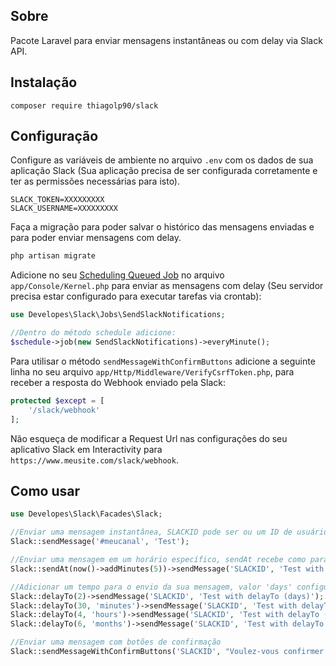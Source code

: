 ## Sobre

Pacote Laravel para enviar mensagens instantâneas ou com delay via Slack API.

## Instalação

```
composer require thiagolp90/slack
```

## Configuração

Configure as variáveis de ambiente no arquivo ``.env`` com os dados de sua aplicação Slack (Sua aplicação precisa de ser configurada corretamente e ter as permissões necessárias para isto).

```
SLACK_TOKEN=XXXXXXXXX
SLACK_USERNAME=XXXXXXXXX
```

Faça a migração para poder salvar o histórico das mensagens enviadas e para poder enviar mensagens com delay.

```bash
php artisan migrate
```

Adicione no seu [Scheduling Queued Job](https://laravel.com/docs/master/scheduling#scheduling-queued-jobs) no arquivo ``app/Console/Kernel.php`` para enviar as mensagens com delay (Seu servidor precisa estar configurado para executar tarefas via crontab):

```php
use Developes\Slack\Jobs\SendSlackNotifications;

//Dentro do método schedule adicione:
$schedule->job(new SendSlackNotifications)->everyMinute();
```

Para utilisar o método ``sendMessageWithConfirmButtons`` adicione a seguinte linha no seu arquivo ``app/Http/Middleware/VerifyCsrfToken.php``, para receber a resposta do Webhook enviado pela Slack:

```php
protected $except = [
    '/slack/webhook'
];
```

Não esqueça de modificar a Request Url nas configurações do seu aplicativo Slack em Interactivity para ``https://www.meusite.com/slack/webhook``.

## Como usar

```php
use Developes\Slack\Facades\Slack;

//Enviar uma mensagem instantânea, SLACKID pode ser ou um ID de usuário como um canal (não esqueça de adicionar o seu aplicativo ao canal específico)
Slack::sendMessage('#meucanal', 'Test');

//Enviar uma mensagem em um horário específico, sendAt recebe como parametro um objeto Carbon
Slack::sendAt(now()->addMinutes(5))->sendMessage('SLACKID', 'Test with sendAt');

//Adicionar um tempo para o envio da sua mensagem, valor 'days' configurado por padrão
Slack::delayTo(2)->sendMessage('SLACKID', 'Test with delayTo (days)');
Slack::delayTo(30, 'minutes')->sendMessage('SLACKID', 'Test with delayTo (minutes)');
Slack::delayTo(4, 'hours')->sendMessage('SLACKID', 'Test with delayTo (hours)');
Slack::delayTo(6, 'months')->sendMessage('SLACKID', 'Test with delayTo (months)');

//Enviar uma mensagem com botões de confirmação
Slack::sendMessageWithConfirmButtons('SLACKID', "Voulez-vous confirmer cet action ?", ['Oui', 'Non']);
```


